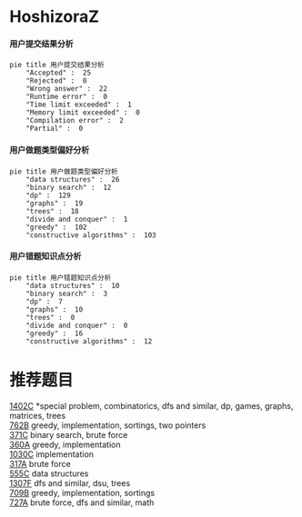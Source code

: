 # HoshizoraZ

<!-- tabs:start -->



#### **用户提交结果分析**

```mermaid
pie title 用户提交结果分析
    "Accepted" :  25
    "Rejected" :  0
    "Wrong answer" :  22
    "Runtime error" :  0
    "Time limit exceeded" :  1
    "Memory limit exceeded" :  0
    "Compilation error" :  2
    "Partial" :  0
```

#### **用户做题类型偏好分析**

```mermaid
pie title 用户做题类型偏好分析
    "data structures" :  26
    "binary search" :  12
    "dp" :  129
    "graphs" :  19
    "trees" :  18
    "divide and conquer" :  1
    "greedy" :  102
    "constructive algorithms" :  103
```
#### **用户错题知识点分析**

```mermaid
pie title 用户错题知识点分析
    "data structures" :  10
    "binary search" :  3
    "dp" :  7
    "graphs" :  10
    "trees" :  0
    "divide and conquer" :  0
    "greedy" :  16
    "constructive algorithms" :  12
```



<!-- tabs:end -->
# 推荐题目
[1402C](https://codeforces.com/contest/1402/problem/C)		*special problem,
                        combinatorics,
                        dfs and similar,
                        dp,
                        games,
                        graphs,
                        matrices,
                        trees		  
[762B](https://codeforces.com/contest/762/problem/B)		greedy,
                        implementation,
                        sortings,
                        two pointers		  
[371C](https://codeforces.com/contest/371/problem/C)		binary search,
                        brute force		  
[360A](https://codeforces.com/contest/360/problem/A)		greedy,
                        implementation		  
[1030C](https://codeforces.com/contest/1030/problem/C)		implementation		  
[317A](https://codeforces.com/contest/317/problem/A)		brute force		  
[555C](https://codeforces.com/contest/555/problem/C)		data structures		  
[1307F](https://codeforces.com/contest/1307/problem/F)		dfs and similar,
                        dsu,
                        trees		  
[709B](https://codeforces.com/contest/709/problem/B)		greedy,
                        implementation,
                        sortings		  
[727A](https://codeforces.com/contest/727/problem/A)		brute force,
                        dfs and similar,
                        math		  
